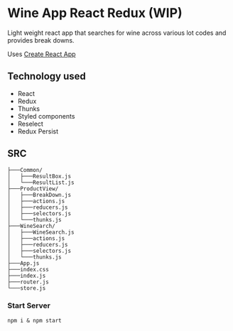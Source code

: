 # Wine App React Redux (WIP)

Light weight react app that searches for wine across various lot codes and provides break downs.

Uses [Create React App]("https://create-react-app.dev")

## Technology used
* React
* Redux
* Thunks
* Styled components
* Reselect
* Redux Persist

## SRC
```
├───Common/
│   ├───ResultBox.js
│   └───ResultList.js
├───ProductView/
│   ├───BreakDown.js
│   ├───actions.js
│   ├───reducers.js
│   ├───selectors.js
│   └───thunks.js
├───WineSearch/
│   ├───WineSearch.js
│   ├───actions.js
│   ├───reducers.js
│   ├───selectors.js
│   └───thunks.js
├───App.js
├───index.css
├───index.js
├───router.js
└───store.js
```

### Start Server
```npm i & npm start```
